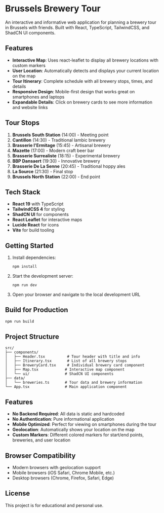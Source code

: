 # Brussels Brewery Tour

An interactive and informative web application for planning a brewery tour in Brussels with friends. Built with React, TypeScript, TailwindCSS, and ShadCN UI components.

## Features

- **Interactive Map**: Uses react-leaflet to display all brewery locations with custom markers
- **User Location**: Automatically detects and displays your current location on the map
- **Tour Itinerary**: Complete schedule with all brewery stops, times, and details
- **Responsive Design**: Mobile-first design that works great on smartphones and laptops
- **Expandable Details**: Click on brewery cards to see more information and website links

## Tour Stops

1. **Brussels South Station** (14:00) - Meeting point
2. **Cantillon** (14:30) - Traditional lambic brewery
3. **Brasserie l'Ermitage** (15:45) - Artisanal brewery
4. **Mazette** (17:00) - Modern craft beer bar
5. **Brasserie Surrealiste** (18:15) - Experimental brewery
6. **BBP Dansaert** (19:30) - Innovative brewery
7. **Brasserie De La Senne** (20:45) - Traditional hoppy ales
8. **La Source** (21:30) - Final stop
9. **Brussels North Station** (22:00) - End point

## Tech Stack

- **React 19** with TypeScript
- **TailwindCSS 4** for styling
- **ShadCN UI** for components
- **React Leaflet** for interactive maps
- **Lucide React** for icons
- **Vite** for build tooling

## Getting Started

1. Install dependencies:

   ```bash
   npm install
   ```

2. Start the development server:

   ```bash
   npm run dev
   ```

3. Open your browser and navigate to the local development URL

## Build for Production

```bash
npm run build
```

## Project Structure

```
src/
├── components/
│   ├── Header.tsx          # Tour header with title and info
│   ├── Itinerary.tsx       # List of all brewery stops
│   ├── BreweryCard.tsx     # Individual brewery card component
│   ├── Map.tsx            # Interactive map component
│   └── ui/                # ShadCN UI components
├── data/
│   └── breweries.ts       # Tour data and brewery information
└── App.tsx                # Main application component
```

## Features

- **No Backend Required**: All data is static and hardcoded
- **No Authentication**: Pure informational application
- **Mobile Optimized**: Perfect for viewing on smartphones during the tour
- **Geolocation**: Automatically shows your location on the map
- **Custom Markers**: Different colored markers for start/end points, breweries, and user location

## Browser Compatibility

- Modern browsers with geolocation support
- Mobile browsers (iOS Safari, Chrome Mobile, etc.)
- Desktop browsers (Chrome, Firefox, Safari, Edge)

## License

This project is for educational and personal use.
